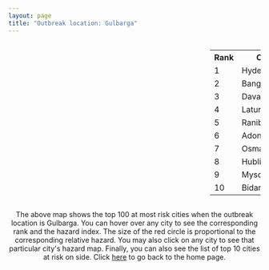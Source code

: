 ```yaml
---
layout: page
title: "Outbreak location: Gulbarga"
---
```

<div style="width: 100%; overflow: auto;">
<div style="width: 75%; float: left;">
<div id="mapid">
<script src="https://buda-magenta.github.io/hazard_map/load_map.js"></script>

<script>
var marker_outbreak = L.marker([17.166667, 77.083333],{"autoPan": true}).addTo(map); marker_outbreak.bindTooltip("Gulbarga").openTooltip();

var circle_1 = L.circle([17.388786, 78.461065], {"pane": "markerPane", "color": "red", "fill": true, "fillOpacity": 0.2, "fillRule": "evenodd", "lineCap": "round", "lineJoin": "round", "opacity": 1.0, "radius": 123779, "stroke": true, "weight": 3}).addTo(map);
circle_1.bindTooltip("Hyderabad<br>rank: 1<br>hazard index: 0.123780")
circle_1.bindPopup('<a href="https://buda-magenta.github.io/hazard_map/Hyderabad">Hyderabad</a>')

var circle_2 = L.circle([12.979120, 77.591300], {"pane": "markerPane", "color": "red", "fill": true, "fillOpacity": 0.2, "fillRule": "evenodd", "lineCap": "round", "lineJoin": "round", "opacity": 1.0, "radius": 97167, "stroke": true, "weight": 3}).addTo(map);
circle_2.bindTooltip("Bangalore<br>rank: 2<br>hazard index: 0.097167")
circle_2.bindPopup('<a href="https://buda-magenta.github.io/hazard_map/Bangalore">Bangalore</a>')

var circle_3 = L.circle([14.466127, 75.920636], {"pane": "markerPane", "color": "red", "fill": true, "fillOpacity": 0.2, "fillRule": "evenodd", "lineCap": "round", "lineJoin": "round", "opacity": 1.0, "radius": 62306, "stroke": true, "weight": 3}).addTo(map);
circle_3.bindTooltip("Davanagere<br>rank: 3<br>hazard index: 0.062306")
circle_3.bindPopup('<a href="https://buda-magenta.github.io/hazard_map/Davanagere">Davanagere</a>')

var circle_4 = L.circle([18.351469, 76.755121], {"pane": "markerPane", "color": "red", "fill": true, "fillOpacity": 0.2, "fillRule": "evenodd", "lineCap": "round", "lineJoin": "round", "opacity": 1.0, "radius": 27775, "stroke": true, "weight": 3}).addTo(map);
circle_4.bindTooltip("Latur<br>rank: 4<br>hazard index: 0.027776")
circle_4.bindPopup('<a href="https://buda-magenta.github.io/hazard_map/Latur">Latur</a>')

var circle_5 = L.circle([14.625888, 75.635724], {"pane": "markerPane", "color": "red", "fill": true, "fillOpacity": 0.2, "fillRule": "evenodd", "lineCap": "round", "lineJoin": "round", "opacity": 1.0, "radius": 15230, "stroke": true, "weight": 3}).addTo(map);
circle_5.bindTooltip("Ranibennur<br>rank: 5<br>hazard index: 0.015230")
circle_5.bindPopup('<a href="https://buda-magenta.github.io/hazard_map/Ranibennur">Ranibennur</a>')

var circle_6 = L.circle([15.631900, 77.275900], {"pane": "markerPane", "color": "red", "fill": true, "fillOpacity": 0.2, "fillRule": "evenodd", "lineCap": "round", "lineJoin": "round", "opacity": 1.0, "radius": 8844, "stroke": true, "weight": 3}).addTo(map);
circle_6.bindTooltip("Adoni<br>rank: 6<br>hazard index: 0.008844")
circle_6.bindPopup('<a href="https://buda-magenta.github.io/hazard_map/Adoni">Adoni</a>')

var circle_7 = L.circle([18.169844, 76.117963], {"pane": "markerPane", "color": "red", "fill": true, "fillOpacity": 0.2, "fillRule": "evenodd", "lineCap": "round", "lineJoin": "round", "opacity": 1.0, "radius": 5694, "stroke": true, "weight": 3}).addTo(map);
circle_7.bindTooltip("Osmanabad<br>rank: 7<br>hazard index: 0.005694")
circle_7.bindPopup('<a href="https://buda-magenta.github.io/hazard_map/Osmanabad">Osmanabad</a>')

var circle_8 = L.circle([15.351838, 75.137985], {"pane": "markerPane", "color": "red", "fill": true, "fillOpacity": 0.2, "fillRule": "evenodd", "lineCap": "round", "lineJoin": "round", "opacity": 1.0, "radius": 4621, "stroke": true, "weight": 3}).addTo(map);
circle_8.bindTooltip("Hubli<br>rank: 8<br>hazard index: 0.004622")
circle_8.bindPopup('<a href="https://buda-magenta.github.io/hazard_map/Hubli">Hubli</a>')

var circle_9 = L.circle([12.305183, 76.655361], {"pane": "markerPane", "color": "red", "fill": true, "fillOpacity": 0.2, "fillRule": "evenodd", "lineCap": "round", "lineJoin": "round", "opacity": 1.0, "radius": 4567, "stroke": true, "weight": 3}).addTo(map);
circle_9.bindTooltip("Mysore<br>rank: 9<br>hazard index: 0.004568")
circle_9.bindPopup('<a href="https://buda-magenta.github.io/hazard_map/Mysore">Mysore</a>')

var circle_10 = L.circle([17.910400, 77.519900], {"pane": "markerPane", "color": "red", "fill": true, "fillOpacity": 0.2, "fillRule": "evenodd", "lineCap": "round", "lineJoin": "round", "opacity": 1.0, "radius": 4183, "stroke": true, "weight": 3}).addTo(map);
circle_10.bindTooltip("Bidar<br>rank: 10<br>hazard index: 0.004184")
circle_10.bindPopup('<a href="https://buda-magenta.github.io/hazard_map/Bidar">Bidar</a>')

var circle_11 = L.circle([18.182992, 75.743925], {"pane": "markerPane", "color": "red", "fill": true, "fillOpacity": 0.2, "fillRule": "evenodd", "lineCap": "round", "lineJoin": "round", "opacity": 1.0, "radius": 3927, "stroke": true, "weight": 3}).addTo(map);
circle_11.bindTooltip("Barshi<br>rank: 11<br>hazard index: 0.003927")
circle_11.bindPopup('<a href="https://buda-magenta.github.io/hazard_map/Barshi">Barshi</a>')

var circle_12 = L.circle([13.340077, 77.100621], {"pane": "markerPane", "color": "red", "fill": true, "fillOpacity": 0.2, "fillRule": "evenodd", "lineCap": "round", "lineJoin": "round", "opacity": 1.0, "radius": 3526, "stroke": true, "weight": 3}).addTo(map);
circle_12.bindTooltip("Tumkur<br>rank: 12<br>hazard index: 0.003527")
circle_12.bindPopup('<a href="https://buda-magenta.github.io/hazard_map/Tumkur">Tumkur</a>')

var circle_13 = L.circle([16.083333, 77.166667], {"pane": "markerPane", "color": "red", "fill": true, "fillOpacity": 0.2, "fillRule": "evenodd", "lineCap": "round", "lineJoin": "round", "opacity": 1.0, "radius": 3499, "stroke": true, "weight": 3}).addTo(map);
circle_13.bindTooltip("Raichur<br>rank: 13<br>hazard index: 0.003500")
circle_13.bindPopup('<a href="https://buda-magenta.github.io/hazard_map/Raichur">Raichur</a>')

var circle_14 = L.circle([16.185317, 75.696792], {"pane": "markerPane", "color": "red", "fill": true, "fillOpacity": 0.2, "fillRule": "evenodd", "lineCap": "round", "lineJoin": "round", "opacity": 1.0, "radius": 3423, "stroke": true, "weight": 3}).addTo(map);
circle_14.bindTooltip("Bagalkot<br>rank: 14<br>hazard index: 0.003423")
circle_14.bindPopup('<a href="https://buda-magenta.github.io/hazard_map/Bagalkot">Bagalkot</a>')

var circle_15 = L.circle([16.743454, 77.992319], {"pane": "markerPane", "color": "red", "fill": true, "fillOpacity": 0.2, "fillRule": "evenodd", "lineCap": "round", "lineJoin": "round", "opacity": 1.0, "radius": 3300, "stroke": true, "weight": 3}).addTo(map);
circle_15.bindTooltip("Mahbubnagar<br>rank: 15<br>hazard index: 0.003300")
circle_15.bindPopup('<a href="https://buda-magenta.github.io/hazard_map/Mahbubnagar">Mahbubnagar</a>')

var circle_16 = L.circle([15.830925, 78.042537], {"pane": "markerPane", "color": "red", "fill": true, "fillOpacity": 0.2, "fillRule": "evenodd", "lineCap": "round", "lineJoin": "round", "opacity": 1.0, "radius": 3061, "stroke": true, "weight": 3}).addTo(map);
circle_16.bindTooltip("Kurnool<br>rank: 16<br>hazard index: 0.003061")
circle_16.bindPopup('<a href="https://buda-magenta.github.io/hazard_map/Kurnool">Kurnool</a>')

var circle_17 = L.circle([17.980609, 79.598212], {"pane": "markerPane", "color": "red", "fill": true, "fillOpacity": 0.2, "fillRule": "evenodd", "lineCap": "round", "lineJoin": "round", "opacity": 1.0, "radius": 2702, "stroke": true, "weight": 3}).addTo(map);
circle_17.bindTooltip("Warangal<br>rank: 17<br>hazard index: 0.002703")
circle_17.bindPopup('<a href="https://buda-magenta.github.io/hazard_map/Warangal">Warangal</a>')

var circle_18 = L.circle([19.075990, 72.877393], {"pane": "markerPane", "color": "red", "fill": true, "fillOpacity": 0.2, "fillRule": "evenodd", "lineCap": "round", "lineJoin": "round", "opacity": 1.0, "radius": 2484, "stroke": true, "weight": 3}).addTo(map);
circle_18.bindTooltip("Mumbai<br>rank: 18<br>hazard index: 0.002485")
circle_18.bindPopup('<a href="https://buda-magenta.github.io/hazard_map/Mumbai">Mumbai</a>')

var circle_19 = L.circle([16.508759, 80.618510], {"pane": "markerPane", "color": "red", "fill": true, "fillOpacity": 0.2, "fillRule": "evenodd", "lineCap": "round", "lineJoin": "round", "opacity": 1.0, "radius": 2198, "stroke": true, "weight": 3}).addTo(map);
circle_19.bindTooltip("Vijayawada<br>rank: 19<br>hazard index: 0.002198")
circle_19.bindPopup('<a href="https://buda-magenta.github.io/hazard_map/Vijayawada">Vijayawada</a>')

var circle_20 = L.circle([18.437436, 77.110521], {"pane": "markerPane", "color": "red", "fill": true, "fillOpacity": 0.2, "fillRule": "evenodd", "lineCap": "round", "lineJoin": "round", "opacity": 1.0, "radius": 2158, "stroke": true, "weight": 3}).addTo(map);
circle_20.bindTooltip("Udgir<br>rank: 20<br>hazard index: 0.002159")
circle_20.bindPopup('<a href="https://buda-magenta.github.io/hazard_map/Udgir">Udgir</a>')

var circle_21 = L.circle([28.651718, 77.221939], {"pane": "markerPane", "color": "red", "fill": true, "fillOpacity": 0.2, "fillRule": "evenodd", "lineCap": "round", "lineJoin": "round", "opacity": 1.0, "radius": 2141, "stroke": true, "weight": 3}).addTo(map);
circle_21.bindTooltip("Delhi<br>rank: 21<br>hazard index: 0.002142")
circle_21.bindPopup('<a href="https://buda-magenta.github.io/hazard_map/Delhi">Delhi</a>')

var circle_22 = L.circle([26.055318, 82.993139], {"pane": "markerPane", "color": "red", "fill": true, "fillOpacity": 0.2, "fillRule": "evenodd", "lineCap": "round", "lineJoin": "round", "opacity": 1.0, "radius": 2072, "stroke": true, "weight": 3}).addTo(map);
circle_22.bindTooltip("Nizamabad<br>rank: 22<br>hazard index: 0.002073")
circle_22.bindPopup('<a href="https://buda-magenta.github.io/hazard_map/Nizamabad">Nizamabad</a>')

var circle_23 = L.circle([13.083694, 80.270186], {"pane": "markerPane", "color": "red", "fill": true, "fillOpacity": 0.2, "fillRule": "evenodd", "lineCap": "round", "lineJoin": "round", "opacity": 1.0, "radius": 2038, "stroke": true, "weight": 3}).addTo(map);
circle_23.bindTooltip("Chennai<br>rank: 23<br>hazard index: 0.002038")
circle_23.bindPopup('<a href="https://buda-magenta.github.io/hazard_map/Chennai">Chennai</a>')

var circle_24 = L.circle([17.849907, 75.276320], {"pane": "markerPane", "color": "red", "fill": true, "fillOpacity": 0.2, "fillRule": "evenodd", "lineCap": "round", "lineJoin": "round", "opacity": 1.0, "radius": 1996, "stroke": true, "weight": 3}).addTo(map);
circle_24.bindTooltip("Solapur<br>rank: 24<br>hazard index: 0.001997")
circle_24.bindPopup('<a href="https://buda-magenta.github.io/hazard_map/Solapur">Solapur</a>')

var circle_25 = L.circle([14.226644, 76.400512], {"pane": "markerPane", "color": "red", "fill": true, "fillOpacity": 0.2, "fillRule": "evenodd", "lineCap": "round", "lineJoin": "round", "opacity": 1.0, "radius": 1839, "stroke": true, "weight": 3}).addTo(map);
circle_25.bindTooltip("Chitradurga<br>rank: 25<br>hazard index: 0.001840")
circle_25.bindPopup('<a href="https://buda-magenta.github.io/hazard_map/Chitradurga">Chitradurga</a>')

var circle_26 = L.circle([17.723128, 83.301284], {"pane": "markerPane", "color": "red", "fill": true, "fillOpacity": 0.2, "fillRule": "evenodd", "lineCap": "round", "lineJoin": "round", "opacity": 1.0, "radius": 1693, "stroke": true, "weight": 3}).addTo(map);
circle_26.bindTooltip("Visakhapatnam<br>rank: 26<br>hazard index: 0.001693")
circle_26.bindPopup('<a href="https://buda-magenta.github.io/hazard_map/Visakhapatnam">Visakhapatnam</a>')

var circle_27 = L.circle([19.169335, 77.311013], {"pane": "markerPane", "color": "red", "fill": true, "fillOpacity": 0.2, "fillRule": "evenodd", "lineCap": "round", "lineJoin": "round", "opacity": 1.0, "radius": 1551, "stroke": true, "weight": 3}).addTo(map);
circle_27.bindTooltip("Nanded Waghala<br>rank: 27<br>hazard index: 0.001551")
circle_27.bindPopup('<a href="https://buda-magenta.github.io/hazard_map/Nanded_Waghala">Nanded Waghala</a>')

var circle_28 = L.circle([11.664300, 78.146000], {"pane": "markerPane", "color": "red", "fill": true, "fillOpacity": 0.2, "fillRule": "evenodd", "lineCap": "round", "lineJoin": "round", "opacity": 1.0, "radius": 1532, "stroke": true, "weight": 3}).addTo(map);
circle_28.bindTooltip("Salem<br>rank: 28<br>hazard index: 0.001532")
circle_28.bindPopup('<a href="https://buda-magenta.github.io/hazard_map/Salem">Salem</a>')

var circle_29 = L.circle([18.761516, 79.478785], {"pane": "markerPane", "color": "red", "fill": true, "fillOpacity": 0.2, "fillRule": "evenodd", "lineCap": "round", "lineJoin": "round", "opacity": 1.0, "radius": 1502, "stroke": true, "weight": 3}).addTo(map);
circle_29.bindTooltip("Ramagundam<br>rank: 29<br>hazard index: 0.001503")
circle_29.bindPopup('<a href="https://buda-magenta.github.io/hazard_map/Ramagundam">Ramagundam</a>')

var circle_30 = L.circle([16.291519, 80.454159], {"pane": "markerPane", "color": "red", "fill": true, "fillOpacity": 0.2, "fillRule": "evenodd", "lineCap": "round", "lineJoin": "round", "opacity": 1.0, "radius": 1418, "stroke": true, "weight": 3}).addTo(map);
circle_30.bindTooltip("Guntur<br>rank: 30<br>hazard index: 0.001419")
circle_30.bindPopup('<a href="https://buda-magenta.github.io/hazard_map/Guntur">Guntur</a>')

var circle_31 = L.circle([12.955100, 78.269900], {"pane": "markerPane", "color": "red", "fill": true, "fillOpacity": 0.2, "fillRule": "evenodd", "lineCap": "round", "lineJoin": "round", "opacity": 1.0, "radius": 1234, "stroke": true, "weight": 3}).addTo(map);
circle_31.bindTooltip("Robertson Pet<br>rank: 31<br>hazard index: 0.001235")
circle_31.bindPopup('<a href="https://buda-magenta.github.io/hazard_map/Robertson_Pet">Robertson Pet</a>')

var circle_32 = L.circle([22.541418, 88.357691], {"pane": "markerPane", "color": "red", "fill": true, "fillOpacity": 0.2, "fillRule": "evenodd", "lineCap": "round", "lineJoin": "round", "opacity": 1.0, "radius": 1012, "stroke": true, "weight": 3}).addTo(map);
circle_32.bindTooltip("Kolkata<br>rank: 32<br>hazard index: 0.001012")
circle_32.bindPopup('<a href="https://buda-magenta.github.io/hazard_map/Kolkata">Kolkata</a>')

var circle_33 = L.circle([18.521428, 73.854454], {"pane": "markerPane", "color": "red", "fill": true, "fillOpacity": 0.2, "fillRule": "evenodd", "lineCap": "round", "lineJoin": "round", "opacity": 1.0, "radius": 865, "stroke": true, "weight": 3}).addTo(map);
circle_33.bindTooltip("Pune<br>rank: 33<br>hazard index: 0.000866")
circle_33.bindPopup('<a href="https://buda-magenta.github.io/hazard_map/Pune">Pune</a>')

var circle_34 = L.circle([12.732884, 77.830948], {"pane": "markerPane", "color": "red", "fill": true, "fillOpacity": 0.2, "fillRule": "evenodd", "lineCap": "round", "lineJoin": "round", "opacity": 1.0, "radius": 829, "stroke": true, "weight": 3}).addTo(map);
circle_34.bindTooltip("Hosur<br>rank: 34<br>hazard index: 0.000829")
circle_34.bindPopup('<a href="https://buda-magenta.github.io/hazard_map/Hosur">Hosur</a>')

var circle_35 = L.circle([15.143395, 76.919388], {"pane": "markerPane", "color": "red", "fill": true, "fillOpacity": 0.2, "fillRule": "evenodd", "lineCap": "round", "lineJoin": "round", "opacity": 1.0, "radius": 788, "stroke": true, "weight": 3}).addTo(map);
circle_35.bindTooltip("Bellary<br>rank: 35<br>hazard index: 0.000788")
circle_35.bindPopup('<a href="https://buda-magenta.github.io/hazard_map/Bellary">Bellary</a>')

var circle_36 = L.circle([18.434644, 79.132265], {"pane": "markerPane", "color": "red", "fill": true, "fillOpacity": 0.2, "fillRule": "evenodd", "lineCap": "round", "lineJoin": "round", "opacity": 1.0, "radius": 783, "stroke": true, "weight": 3}).addTo(map);
circle_36.bindTooltip("Karimnagar<br>rank: 36<br>hazard index: 0.000784")
circle_36.bindPopup('<a href="https://buda-magenta.github.io/hazard_map/Karimnagar">Karimnagar</a>')

var circle_37 = L.circle([14.422347, 77.720069], {"pane": "markerPane", "color": "red", "fill": true, "fillOpacity": 0.2, "fillRule": "evenodd", "lineCap": "round", "lineJoin": "round", "opacity": 1.0, "radius": 778, "stroke": true, "weight": 3}).addTo(map);
circle_37.bindTooltip("Dharmavaram<br>rank: 37<br>hazard index: 0.000778")
circle_37.bindPopup('<a href="https://buda-magenta.github.io/hazard_map/Dharmavaram">Dharmavaram</a>')

var circle_38 = L.circle([13.932609, 75.574978], {"pane": "markerPane", "color": "red", "fill": true, "fillOpacity": 0.2, "fillRule": "evenodd", "lineCap": "round", "lineJoin": "round", "opacity": 1.0, "radius": 770, "stroke": true, "weight": 3}).addTo(map);
circle_38.bindTooltip("Shimoga<br>rank: 38<br>hazard index: 0.000771")
circle_38.bindPopup('<a href="https://buda-magenta.github.io/hazard_map/Shimoga">Shimoga</a>')

var circle_39 = L.circle([20.843512, 75.525927], {"pane": "markerPane", "color": "red", "fill": true, "fillOpacity": 0.2, "fillRule": "evenodd", "lineCap": "round", "lineJoin": "round", "opacity": 1.0, "radius": 743, "stroke": true, "weight": 3}).addTo(map);
circle_39.bindTooltip("Jalgaon<br>rank: 39<br>hazard index: 0.000744")
circle_39.bindPopup('<a href="https://buda-magenta.github.io/hazard_map/Jalgaon">Jalgaon</a>')

var circle_40 = L.circle([12.523889, 76.896196], {"pane": "markerPane", "color": "red", "fill": true, "fillOpacity": 0.2, "fillRule": "evenodd", "lineCap": "round", "lineJoin": "round", "opacity": 1.0, "radius": 679, "stroke": true, "weight": 3}).addTo(map);
circle_40.bindTooltip("Mandya<br>rank: 40<br>hazard index: 0.000679")
circle_40.bindPopup('<a href="https://buda-magenta.github.io/hazard_map/Mandya">Mandya</a>')

var circle_41 = L.circle([16.857964, 79.217494], {"pane": "markerPane", "color": "red", "fill": true, "fillOpacity": 0.2, "fillRule": "evenodd", "lineCap": "round", "lineJoin": "round", "opacity": 1.0, "radius": 671, "stroke": true, "weight": 3}).addTo(map);
circle_41.bindTooltip("Nalgonda<br>rank: 41<br>hazard index: 0.000672")
circle_41.bindPopup('<a href="https://buda-magenta.github.io/hazard_map/Nalgonda">Nalgonda</a>')

var circle_42 = L.circle([13.631637, 79.423171], {"pane": "markerPane", "color": "red", "fill": true, "fillOpacity": 0.2, "fillRule": "evenodd", "lineCap": "round", "lineJoin": "round", "opacity": 1.0, "radius": 661, "stroke": true, "weight": 3}).addTo(map);
circle_42.bindTooltip("Tirupati<br>rank: 42<br>hazard index: 0.000662")
circle_42.bindPopup('<a href="https://buda-magenta.github.io/hazard_map/Tirupati">Tirupati</a>')

var circle_43 = L.circle([19.290314, 76.602903], {"pane": "markerPane", "color": "red", "fill": true, "fillOpacity": 0.2, "fillRule": "evenodd", "lineCap": "round", "lineJoin": "round", "opacity": 1.0, "radius": 656, "stroke": true, "weight": 3}).addTo(map);
circle_43.bindTooltip("Parbhani<br>rank: 43<br>hazard index: 0.000656")
circle_43.bindPopup('<a href="https://buda-magenta.github.io/hazard_map/Parbhani">Parbhani</a>')

var circle_44 = L.circle([13.137000, 78.133961], {"pane": "markerPane", "color": "red", "fill": true, "fillOpacity": 0.2, "fillRule": "evenodd", "lineCap": "round", "lineJoin": "round", "opacity": 1.0, "radius": 636, "stroke": true, "weight": 3}).addTo(map);
circle_44.bindTooltip("Kolar<br>rank: 44<br>hazard index: 0.000637")
circle_44.bindPopup('<a href="https://buda-magenta.github.io/hazard_map/Kolar">Kolar</a>')

var circle_45 = L.circle([12.869810, 74.843008], {"pane": "markerPane", "color": "red", "fill": true, "fillOpacity": 0.2, "fillRule": "evenodd", "lineCap": "round", "lineJoin": "round", "opacity": 1.0, "radius": 627, "stroke": true, "weight": 3}).addTo(map);
circle_45.bindTooltip("Mangalore<br>rank: 45<br>hazard index: 0.000627")
circle_45.bindPopup('<a href="https://buda-magenta.github.io/hazard_map/Mangalore">Mangalore</a>')

var circle_46 = L.circle([13.007082, 76.099270], {"pane": "markerPane", "color": "red", "fill": true, "fillOpacity": 0.2, "fillRule": "evenodd", "lineCap": "round", "lineJoin": "round", "opacity": 1.0, "radius": 569, "stroke": true, "weight": 3}).addTo(map);
circle_46.bindTooltip("Hassan<br>rank: 46<br>hazard index: 0.000570")
circle_46.bindPopup('<a href="https://buda-magenta.github.io/hazard_map/Hassan">Hassan</a>')

var circle_47 = L.circle([13.341917, 74.747323], {"pane": "markerPane", "color": "red", "fill": true, "fillOpacity": 0.2, "fillRule": "evenodd", "lineCap": "round", "lineJoin": "round", "opacity": 1.0, "radius": 561, "stroke": true, "weight": 3}).addTo(map);
circle_47.bindTooltip("Udupi<br>rank: 47<br>hazard index: 0.000561")
circle_47.bindPopup('<a href="https://buda-magenta.github.io/hazard_map/Udupi">Udupi</a>')

var circle_48 = L.circle([17.500000, 80.333333], {"pane": "markerPane", "color": "red", "fill": true, "fillOpacity": 0.2, "fillRule": "evenodd", "lineCap": "round", "lineJoin": "round", "opacity": 1.0, "radius": 560, "stroke": true, "weight": 3}).addTo(map);
circle_48.bindTooltip("Khammam<br>rank: 48<br>hazard index: 0.000560")
circle_48.bindPopup('<a href="https://buda-magenta.github.io/hazard_map/Khammam">Khammam</a>')

var circle_49 = L.circle([15.426365, 75.630079], {"pane": "markerPane", "color": "red", "fill": true, "fillOpacity": 0.2, "fillRule": "evenodd", "lineCap": "round", "lineJoin": "round", "opacity": 1.0, "radius": 540, "stroke": true, "weight": 3}).addTo(map);
circle_49.bindTooltip("Gadag<br>rank: 49<br>hazard index: 0.000541")
circle_49.bindPopup('<a href="https://buda-magenta.github.io/hazard_map/Gadag">Gadag</a>')

var circle_50 = L.circle([11.001812, 76.962843], {"pane": "markerPane", "color": "red", "fill": true, "fillOpacity": 0.2, "fillRule": "evenodd", "lineCap": "round", "lineJoin": "round", "opacity": 1.0, "radius": 536, "stroke": true, "weight": 3}).addTo(map);
circle_50.bindTooltip("Coimbatore<br>rank: 50<br>hazard index: 0.000536")
circle_50.bindPopup('<a href="https://buda-magenta.github.io/hazard_map/Coimbatore">Coimbatore</a>')

var circle_51 = L.circle([20.266777, 85.843559], {"pane": "markerPane", "color": "red", "fill": true, "fillOpacity": 0.2, "fillRule": "evenodd", "lineCap": "round", "lineJoin": "round", "opacity": 1.0, "radius": 517, "stroke": true, "weight": 3}).addTo(map);
circle_51.bindTooltip("Bhubaneswar<br>rank: 51<br>hazard index: 0.000518")
circle_51.bindPopup('<a href="https://buda-magenta.github.io/hazard_map/Bhubaneswar">Bhubaneswar</a>')

var circle_52 = L.circle([23.021624, 72.579707], {"pane": "markerPane", "color": "red", "fill": true, "fillOpacity": 0.2, "fillRule": "evenodd", "lineCap": "round", "lineJoin": "round", "opacity": 1.0, "radius": 516, "stroke": true, "weight": 3}).addTo(map);
circle_52.bindTooltip("Ahmedabad<br>rank: 52<br>hazard index: 0.000517")
circle_52.bindPopup('<a href="https://buda-magenta.github.io/hazard_map/Ahmedabad">Ahmedabad</a>')

var circle_53 = L.circle([16.870988, 79.561398], {"pane": "markerPane", "color": "red", "fill": true, "fillOpacity": 0.2, "fillRule": "evenodd", "lineCap": "round", "lineJoin": "round", "opacity": 1.0, "radius": 515, "stroke": true, "weight": 3}).addTo(map);
circle_53.bindTooltip("Miryalaguda<br>rank: 53<br>hazard index: 0.000516")
circle_53.bindPopup('<a href="https://buda-magenta.github.io/hazard_map/Miryalaguda">Miryalaguda</a>')

var circle_54 = L.circle([15.266493, 76.387230], {"pane": "markerPane", "color": "red", "fill": true, "fillOpacity": 0.2, "fillRule": "evenodd", "lineCap": "round", "lineJoin": "round", "opacity": 1.0, "radius": 496, "stroke": true, "weight": 3}).addTo(map);
circle_54.bindTooltip("Hospet<br>rank: 54<br>hazard index: 0.000496")
circle_54.bindPopup('<a href="https://buda-magenta.github.io/hazard_map/Hospet">Hospet</a>')

var circle_55 = L.circle([18.793568, 80.815939], {"pane": "markerPane", "color": "red", "fill": true, "fillOpacity": 0.2, "fillRule": "evenodd", "lineCap": "round", "lineJoin": "round", "opacity": 1.0, "radius": 494, "stroke": true, "weight": 3}).addTo(map);
circle_55.bindTooltip("Bijapur<br>rank: 55<br>hazard index: 0.000494")
circle_55.bindPopup('<a href="https://buda-magenta.github.io/hazard_map/Bijapur">Bijapur</a>')

var circle_56 = L.circle([17.005045, 81.780473], {"pane": "markerPane", "color": "red", "fill": true, "fillOpacity": 0.2, "fillRule": "evenodd", "lineCap": "round", "lineJoin": "round", "opacity": 1.0, "radius": 480, "stroke": true, "weight": 3}).addTo(map);
circle_56.bindTooltip("Rajahmundry<br>rank: 56<br>hazard index: 0.000481")
circle_56.bindPopup('<a href="https://buda-magenta.github.io/hazard_map/Rajahmundry">Rajahmundry</a>')

var circle_57 = L.circle([9.931308, 76.267414], {"pane": "markerPane", "color": "red", "fill": true, "fillOpacity": 0.2, "fillRule": "evenodd", "lineCap": "round", "lineJoin": "round", "opacity": 1.0, "radius": 455, "stroke": true, "weight": 3}).addTo(map);
circle_57.bindTooltip("Kochi<br>rank: 57<br>hazard index: 0.000455")
circle_57.bindPopup('<a href="https://buda-magenta.github.io/hazard_map/Kochi">Kochi</a>')

var circle_58 = L.circle([14.654623, 77.556260], {"pane": "markerPane", "color": "red", "fill": true, "fillOpacity": 0.2, "fillRule": "evenodd", "lineCap": "round", "lineJoin": "round", "opacity": 1.0, "radius": 422, "stroke": true, "weight": 3}).addTo(map);
circle_58.bindTooltip("Anantapur<br>rank: 58<br>hazard index: 0.000422")
circle_58.bindPopup('<a href="https://buda-magenta.github.io/hazard_map/Anantapur">Anantapur</a>')

var circle_59 = L.circle([15.398403, 73.812918], {"pane": "markerPane", "color": "red", "fill": true, "fillOpacity": 0.2, "fillRule": "evenodd", "lineCap": "round", "lineJoin": "round", "opacity": 1.0, "radius": 397, "stroke": true, "weight": 3}).addTo(map);
circle_59.bindTooltip("Vasco Da Gama<br>rank: 59<br>hazard index: 0.000398")
circle_59.bindPopup('<a href="https://buda-magenta.github.io/hazard_map/Vasco_Da_Gama">Vasco Da Gama</a>')

var circle_60 = L.circle([21.149813, 79.082056], {"pane": "markerPane", "color": "red", "fill": true, "fillOpacity": 0.2, "fillRule": "evenodd", "lineCap": "round", "lineJoin": "round", "opacity": 1.0, "radius": 375, "stroke": true, "weight": 3}).addTo(map);
circle_60.bindTooltip("Nagpur<br>rank: 60<br>hazard index: 0.000375")
circle_60.bindPopup('<a href="https://buda-magenta.github.io/hazard_map/Nagpur">Nagpur</a>')

var circle_61 = L.circle([19.918233, 75.868625], {"pane": "markerPane", "color": "red", "fill": true, "fillOpacity": 0.2, "fillRule": "evenodd", "lineCap": "round", "lineJoin": "round", "opacity": 1.0, "radius": 366, "stroke": true, "weight": 3}).addTo(map);
circle_61.bindTooltip("Jalna<br>rank: 61<br>hazard index: 0.000367")
circle_61.bindPopup('<a href="https://buda-magenta.github.io/hazard_map/Jalna">Jalna</a>')

var circle_62 = L.circle([26.915458, 75.818982], {"pane": "markerPane", "color": "red", "fill": true, "fillOpacity": 0.2, "fillRule": "evenodd", "lineCap": "round", "lineJoin": "round", "opacity": 1.0, "radius": 363, "stroke": true, "weight": 3}).addTo(map);
circle_62.bindTooltip("Jaipur<br>rank: 62<br>hazard index: 0.000364")
circle_62.bindPopup('<a href="https://buda-magenta.github.io/hazard_map/Jaipur">Jaipur</a>')

var circle_63 = L.circle([8.576971, 77.050125], {"pane": "markerPane", "color": "red", "fill": true, "fillOpacity": 0.2, "fillRule": "evenodd", "lineCap": "round", "lineJoin": "round", "opacity": 1.0, "radius": 323, "stroke": true, "weight": 3}).addTo(map);
circle_63.bindTooltip("Thiruvananthapuram<br>rank: 63<br>hazard index: 0.000323")
circle_63.bindPopup('<a href="https://buda-magenta.github.io/hazard_map/Thiruvananthapuram">Thiruvananthapuram</a>')

var circle_64 = L.circle([15.857267, 74.506934], {"pane": "markerPane", "color": "red", "fill": true, "fillOpacity": 0.2, "fillRule": "evenodd", "lineCap": "round", "lineJoin": "round", "opacity": 1.0, "radius": 313, "stroke": true, "weight": 3}).addTo(map);
circle_64.bindTooltip("Belgaum<br>rank: 64<br>hazard index: 0.000314")
circle_64.bindPopup('<a href="https://buda-magenta.github.io/hazard_map/Belgaum">Belgaum</a>')

var circle_65 = L.circle([13.826383, 77.493772], {"pane": "markerPane", "color": "red", "fill": true, "fillOpacity": 0.2, "fillRule": "evenodd", "lineCap": "round", "lineJoin": "round", "opacity": 1.0, "radius": 285, "stroke": true, "weight": 3}).addTo(map);
circle_65.bindTooltip("Hindupur<br>rank: 65<br>hazard index: 0.000286")
circle_65.bindPopup('<a href="https://buda-magenta.github.io/hazard_map/Hindupur">Hindupur</a>')

var circle_66 = L.circle([25.335649, 83.007629], {"pane": "markerPane", "color": "red", "fill": true, "fillOpacity": 0.2, "fillRule": "evenodd", "lineCap": "round", "lineJoin": "round", "opacity": 1.0, "radius": 283, "stroke": true, "weight": 3}).addTo(map);
circle_66.bindTooltip("Varanasi<br>rank: 66<br>hazard index: 0.000283")
circle_66.bindPopup('<a href="https://buda-magenta.github.io/hazard_map/Varanasi">Varanasi</a>')

var circle_67 = L.circle([21.237947, 81.633683], {"pane": "markerPane", "color": "red", "fill": true, "fillOpacity": 0.2, "fillRule": "evenodd", "lineCap": "round", "lineJoin": "round", "opacity": 1.0, "radius": 276, "stroke": true, "weight": 3}).addTo(map);
circle_67.bindTooltip("Raipur<br>rank: 67<br>hazard index: 0.000277")
circle_67.bindPopup('<a href="https://buda-magenta.github.io/hazard_map/Raipur">Raipur</a>')

var circle_68 = L.circle([13.318014, 75.773874], {"pane": "markerPane", "color": "red", "fill": true, "fillOpacity": 0.2, "fillRule": "evenodd", "lineCap": "round", "lineJoin": "round", "opacity": 1.0, "radius": 263, "stroke": true, "weight": 3}).addTo(map);
circle_68.bindTooltip("Chikmagalur<br>rank: 68<br>hazard index: 0.000263")
circle_68.bindPopup('<a href="https://buda-magenta.github.io/hazard_map/Chikmagalur">Chikmagalur</a>')

var circle_69 = L.circle([15.119651, 77.455290], {"pane": "markerPane", "color": "red", "fill": true, "fillOpacity": 0.2, "fillRule": "evenodd", "lineCap": "round", "lineJoin": "round", "opacity": 1.0, "radius": 262, "stroke": true, "weight": 3}).addTo(map);
circle_69.bindTooltip("Guntakal<br>rank: 69<br>hazard index: 0.000263")
circle_69.bindPopup('<a href="https://buda-magenta.github.io/hazard_map/Guntakal">Guntakal</a>')

var circle_70 = L.circle([9.926115, 78.114098], {"pane": "markerPane", "color": "red", "fill": true, "fillOpacity": 0.2, "fillRule": "evenodd", "lineCap": "round", "lineJoin": "round", "opacity": 1.0, "radius": 250, "stroke": true, "weight": 3}).addTo(map);
circle_70.bindTooltip("Madurai<br>rank: 70<br>hazard index: 0.000250")
circle_70.bindPopup('<a href="https://buda-magenta.github.io/hazard_map/Madurai">Madurai</a>')

var circle_71 = L.circle([20.166670, 79.172114], {"pane": "markerPane", "color": "red", "fill": true, "fillOpacity": 0.2, "fillRule": "evenodd", "lineCap": "round", "lineJoin": "round", "opacity": 1.0, "radius": 245, "stroke": true, "weight": 3}).addTo(map);
circle_71.bindTooltip("Bhadravati<br>rank: 71<br>hazard index: 0.000245")
circle_71.bindPopup('<a href="https://buda-magenta.github.io/hazard_map/Bhadravati">Bhadravati</a>')

var circle_72 = L.circle([11.369204, 77.676627], {"pane": "markerPane", "color": "red", "fill": true, "fillOpacity": 0.2, "fillRule": "evenodd", "lineCap": "round", "lineJoin": "round", "opacity": 1.0, "radius": 241, "stroke": true, "weight": 3}).addTo(map);
circle_72.bindTooltip("Erode<br>rank: 72<br>hazard index: 0.000241")
circle_72.bindPopup('<a href="https://buda-magenta.github.io/hazard_map/Erode">Erode</a>')

var circle_73 = L.circle([14.475294, 78.821686], {"pane": "markerPane", "color": "red", "fill": true, "fillOpacity": 0.2, "fillRule": "evenodd", "lineCap": "round", "lineJoin": "round", "opacity": 1.0, "radius": 240, "stroke": true, "weight": 3}).addTo(map);
circle_73.bindTooltip("Kadapa<br>rank: 73<br>hazard index: 0.000240")
circle_73.bindPopup('<a href="https://buda-magenta.github.io/hazard_map/Kadapa">Kadapa</a>')

var circle_74 = L.circle([16.676135, 81.170868], {"pane": "markerPane", "color": "red", "fill": true, "fillOpacity": 0.2, "fillRule": "evenodd", "lineCap": "round", "lineJoin": "round", "opacity": 1.0, "radius": 234, "stroke": true, "weight": 3}).addTo(map);
circle_74.bindTooltip("Eluru<br>rank: 74<br>hazard index: 0.000234")
circle_74.bindPopup('<a href="https://buda-magenta.github.io/hazard_map/Eluru">Eluru</a>')

var circle_75 = L.circle([26.838100, 80.934600], {"pane": "markerPane", "color": "red", "fill": true, "fillOpacity": 0.2, "fillRule": "evenodd", "lineCap": "round", "lineJoin": "round", "opacity": 1.0, "radius": 233, "stroke": true, "weight": 3}).addTo(map);
circle_75.bindTooltip("Lucknow<br>rank: 75<br>hazard index: 0.000234")
circle_75.bindPopup('<a href="https://buda-magenta.github.io/hazard_map/Lucknow">Lucknow</a>')

var circle_76 = L.circle([13.160105, 79.155551], {"pane": "markerPane", "color": "red", "fill": true, "fillOpacity": 0.2, "fillRule": "evenodd", "lineCap": "round", "lineJoin": "round", "opacity": 1.0, "radius": 215, "stroke": true, "weight": 3}).addTo(map);
circle_76.bindTooltip("Chittoor<br>rank: 76<br>hazard index: 0.000216")
circle_76.bindPopup('<a href="https://buda-magenta.github.io/hazard_map/Chittoor">Chittoor</a>')

var circle_77 = L.circle([14.449372, 79.987376], {"pane": "markerPane", "color": "red", "fill": true, "fillOpacity": 0.2, "fillRule": "evenodd", "lineCap": "round", "lineJoin": "round", "opacity": 1.0, "radius": 213, "stroke": true, "weight": 3}).addTo(map);
circle_77.bindTooltip("Nellore<br>rank: 77<br>hazard index: 0.000213")
circle_77.bindPopup('<a href="https://buda-magenta.github.io/hazard_map/Nellore">Nellore</a>')

var circle_78 = L.circle([16.850253, 74.594888], {"pane": "markerPane", "color": "red", "fill": true, "fillOpacity": 0.2, "fillRule": "evenodd", "lineCap": "round", "lineJoin": "round", "opacity": 1.0, "radius": 212, "stroke": true, "weight": 3}).addTo(map);
circle_78.bindTooltip("Sangli<br>rank: 78<br>hazard index: 0.000213")
circle_78.bindPopup('<a href="https://buda-magenta.github.io/hazard_map/Sangli">Sangli</a>')

var circle_79 = L.circle([25.531031, 78.652689], {"pane": "markerPane", "color": "red", "fill": true, "fillOpacity": 0.2, "fillRule": "evenodd", "lineCap": "round", "lineJoin": "round", "opacity": 1.0, "radius": 212, "stroke": true, "weight": 3}).addTo(map);
circle_79.bindTooltip("Jhansi<br>rank: 79<br>hazard index: 0.000213")
circle_79.bindPopup('<a href="https://buda-magenta.github.io/hazard_map/Jhansi">Jhansi</a>')

var circle_80 = L.circle([26.180598, 91.753943], {"pane": "markerPane", "color": "red", "fill": true, "fillOpacity": 0.2, "fillRule": "evenodd", "lineCap": "round", "lineJoin": "round", "opacity": 1.0, "radius": 206, "stroke": true, "weight": 3}).addTo(map);
circle_80.bindTooltip("Guwahati<br>rank: 80<br>hazard index: 0.000207")
circle_80.bindPopup('<a href="https://buda-magenta.github.io/hazard_map/Guwahati">Guwahati</a>')

var circle_81 = L.circle([25.609324, 85.123525], {"pane": "markerPane", "color": "red", "fill": true, "fillOpacity": 0.2, "fillRule": "evenodd", "lineCap": "round", "lineJoin": "round", "opacity": 1.0, "radius": 205, "stroke": true, "weight": 3}).addTo(map);
circle_81.bindTooltip("Patna<br>rank: 81<br>hazard index: 0.000206")
circle_81.bindPopup('<a href="https://buda-magenta.github.io/hazard_map/Patna">Patna</a>')

var circle_82 = L.circle([12.794811, 79.000641], {"pane": "markerPane", "color": "red", "fill": true, "fillOpacity": 0.2, "fillRule": "evenodd", "lineCap": "round", "lineJoin": "round", "opacity": 1.0, "radius": 198, "stroke": true, "weight": 3}).addTo(map);
circle_82.bindTooltip("Vellore<br>rank: 82<br>hazard index: 0.000199")
circle_82.bindPopup('<a href="https://buda-magenta.github.io/hazard_map/Vellore">Vellore</a>')

var circle_83 = L.circle([15.431506, 76.532774], {"pane": "markerPane", "color": "red", "fill": true, "fillOpacity": 0.2, "fillRule": "evenodd", "lineCap": "round", "lineJoin": "round", "opacity": 1.0, "radius": 188, "stroke": true, "weight": 3}).addTo(map);
circle_83.bindTooltip("Gangawati<br>rank: 83<br>hazard index: 0.000189")
circle_83.bindPopup('<a href="https://buda-magenta.github.io/hazard_map/Gangawati">Gangawati</a>')

var circle_84 = L.circle([22.720362, 75.868200], {"pane": "markerPane", "color": "red", "fill": true, "fillOpacity": 0.2, "fillRule": "evenodd", "lineCap": "round", "lineJoin": "round", "opacity": 1.0, "radius": 183, "stroke": true, "weight": 3}).addTo(map);
circle_84.bindTooltip("Indore<br>rank: 84<br>hazard index: 0.000183")
circle_84.bindPopup('<a href="https://buda-magenta.github.io/hazard_map/Indore">Indore</a>')

var circle_85 = L.circle([16.237773, 80.646422], {"pane": "markerPane", "color": "red", "fill": true, "fillOpacity": 0.2, "fillRule": "evenodd", "lineCap": "round", "lineJoin": "round", "opacity": 1.0, "radius": 181, "stroke": true, "weight": 3}).addTo(map);
circle_85.bindTooltip("Tenali<br>rank: 85<br>hazard index: 0.000181")
circle_85.bindPopup('<a href="https://buda-magenta.github.io/hazard_map/Tenali">Tenali</a>')

var circle_86 = L.circle([13.573260, 78.479146], {"pane": "markerPane", "color": "red", "fill": true, "fillOpacity": 0.2, "fillRule": "evenodd", "lineCap": "round", "lineJoin": "round", "opacity": 1.0, "radius": 181, "stroke": true, "weight": 3}).addTo(map);
circle_86.bindTooltip("Madanapalle<br>rank: 86<br>hazard index: 0.000181")
circle_86.bindPopup('<a href="https://buda-magenta.github.io/hazard_map/Madanapalle">Madanapalle</a>')

var circle_87 = L.circle([12.792907, 78.699917], {"pane": "markerPane", "color": "red", "fill": true, "fillOpacity": 0.2, "fillRule": "evenodd", "lineCap": "round", "lineJoin": "round", "opacity": 1.0, "radius": 166, "stroke": true, "weight": 3}).addTo(map);
circle_87.bindTooltip("Ambur<br>rank: 87<br>hazard index: 0.000166")
circle_87.bindPopup('<a href="https://buda-magenta.github.io/hazard_map/Ambur">Ambur</a>')

var circle_88 = L.circle([20.761862, 77.192172], {"pane": "markerPane", "color": "red", "fill": true, "fillOpacity": 0.2, "fillRule": "evenodd", "lineCap": "round", "lineJoin": "round", "opacity": 1.0, "radius": 164, "stroke": true, "weight": 3}).addTo(map);
circle_88.bindTooltip("Akola<br>rank: 88<br>hazard index: 0.000164")
circle_88.bindPopup('<a href="https://buda-magenta.github.io/hazard_map/Akola">Akola</a>')

var circle_89 = L.circle([23.370035, 85.325013], {"pane": "markerPane", "color": "red", "fill": true, "fillOpacity": 0.2, "fillRule": "evenodd", "lineCap": "round", "lineJoin": "round", "opacity": 1.0, "radius": 154, "stroke": true, "weight": 3}).addTo(map);
circle_89.bindTooltip("Ranchi<br>rank: 89<br>hazard index: 0.000155")
circle_89.bindPopup('<a href="https://buda-magenta.github.io/hazard_map/Ranchi">Ranchi</a>')

var circle_90 = L.circle([11.101781, 77.345192], {"pane": "markerPane", "color": "red", "fill": true, "fillOpacity": 0.2, "fillRule": "evenodd", "lineCap": "round", "lineJoin": "round", "opacity": 1.0, "radius": 153, "stroke": true, "weight": 3}).addTo(map);
circle_90.bindTooltip("Tiruppur<br>rank: 90<br>hazard index: 0.000154")
circle_90.bindPopup('<a href="https://buda-magenta.github.io/hazard_map/Tiruppur">Tiruppur</a>')

var circle_91 = L.circle([15.475377, 78.478558], {"pane": "markerPane", "color": "red", "fill": true, "fillOpacity": 0.2, "fillRule": "evenodd", "lineCap": "round", "lineJoin": "round", "opacity": 1.0, "radius": 153, "stroke": true, "weight": 3}).addTo(map);
circle_91.bindTooltip("Nandyal<br>rank: 91<br>hazard index: 0.000153")
circle_91.bindPopup('<a href="https://buda-magenta.github.io/hazard_map/Nandyal">Nandyal</a>')

var circle_92 = L.circle([19.194329, 72.970178], {"pane": "markerPane", "color": "red", "fill": true, "fillOpacity": 0.2, "fillRule": "evenodd", "lineCap": "round", "lineJoin": "round", "opacity": 1.0, "radius": 151, "stroke": true, "weight": 3}).addTo(map);
circle_92.bindTooltip("Thane<br>rank: 92<br>hazard index: 0.000151")
circle_92.bindPopup('<a href="https://buda-magenta.github.io/hazard_map/Thane">Thane</a>')

var circle_93 = L.circle([21.170200, 72.831100], {"pane": "markerPane", "color": "red", "fill": true, "fillOpacity": 0.2, "fillRule": "evenodd", "lineCap": "round", "lineJoin": "round", "opacity": 1.0, "radius": 139, "stroke": true, "weight": 3}).addTo(map);
circle_93.bindTooltip("Surat<br>rank: 93<br>hazard index: 0.000140")
circle_93.bindPopup('<a href="https://buda-magenta.github.io/hazard_map/Surat">Surat</a>')

var circle_94 = L.circle([12.227213, 79.070156], {"pane": "markerPane", "color": "red", "fill": true, "fillOpacity": 0.2, "fillRule": "evenodd", "lineCap": "round", "lineJoin": "round", "opacity": 1.0, "radius": 138, "stroke": true, "weight": 3}).addTo(map);
circle_94.bindTooltip("Tiruvannamalai<br>rank: 94<br>hazard index: 0.000138")
circle_94.bindPopup('<a href="https://buda-magenta.github.io/hazard_map/Tiruvannamalai">Tiruvannamalai</a>')

var circle_95 = L.circle([16.702841, 74.240533], {"pane": "markerPane", "color": "red", "fill": true, "fillOpacity": 0.2, "fillRule": "evenodd", "lineCap": "round", "lineJoin": "round", "opacity": 1.0, "radius": 130, "stroke": true, "weight": 3}).addTo(map);
circle_95.bindTooltip("Kolhapur<br>rank: 95<br>hazard index: 0.000131")
circle_95.bindPopup('<a href="https://buda-magenta.github.io/hazard_map/Kolhapur">Kolhapur</a>')

var circle_96 = L.circle([19.877263, 75.339024], {"pane": "markerPane", "color": "red", "fill": true, "fillOpacity": 0.2, "fillRule": "evenodd", "lineCap": "round", "lineJoin": "round", "opacity": 1.0, "radius": 128, "stroke": true, "weight": 3}).addTo(map);
circle_96.bindTooltip("Aurangabad<br>rank: 96<br>hazard index: 0.000129")
circle_96.bindPopup('<a href="https://buda-magenta.github.io/hazard_map/Aurangabad">Aurangabad</a>')

var circle_97 = L.circle([16.432998, 80.993715], {"pane": "markerPane", "color": "red", "fill": true, "fillOpacity": 0.2, "fillRule": "evenodd", "lineCap": "round", "lineJoin": "round", "opacity": 1.0, "radius": 124, "stroke": true, "weight": 3}).addTo(map);
circle_97.bindTooltip("Gudivada<br>rank: 97<br>hazard index: 0.000124")
circle_97.bindPopup('<a href="https://buda-magenta.github.io/hazard_map/Gudivada">Gudivada</a>')

var circle_98 = L.circle([23.258486, 77.401989], {"pane": "markerPane", "color": "red", "fill": true, "fillOpacity": 0.2, "fillRule": "evenodd", "lineCap": "round", "lineJoin": "round", "opacity": 1.0, "radius": 120, "stroke": true, "weight": 3}).addTo(map);
circle_98.bindTooltip("Bhopal<br>rank: 98<br>hazard index: 0.000120")
circle_98.bindPopup('<a href="https://buda-magenta.github.io/hazard_map/Bhopal">Bhopal</a>')

var circle_99 = L.circle([23.160894, 79.949770], {"pane": "markerPane", "color": "red", "fill": true, "fillOpacity": 0.2, "fillRule": "evenodd", "lineCap": "round", "lineJoin": "round", "opacity": 1.0, "radius": 111, "stroke": true, "weight": 3}).addTo(map);
circle_99.bindTooltip("Jabalpur<br>rank: 99<br>hazard index: 0.000111")
circle_99.bindPopup('<a href="https://buda-magenta.github.io/hazard_map/Jabalpur">Jabalpur</a>')

var circle_100 = L.circle([14.906956, 78.009707], {"pane": "markerPane", "color": "red", "fill": true, "fillOpacity": 0.2, "fillRule": "evenodd", "lineCap": "round", "lineJoin": "round", "opacity": 1.0, "radius": 108, "stroke": true, "weight": 3}).addTo(map);
circle_100.bindTooltip("Tadipatri<br>rank: 100<br>hazard index: 0.000109")
circle_100.bindPopup('<a href="https://buda-magenta.github.io/hazard_map/Tadipatri">Tadipatri</a>')
</script>
</div>
</div>


<div style="width: 20%; float: right;">
<table>
<tr>
<th>Rank</th>
<th>City</th>
</tr>

<tr>
<td>1</td>
<td>Hyderabad</td>
</tr>

<tr>
<td>2</td>
<td>Bangalore</td>
</tr>

<tr>
<td>3</td>
<td>Davanagere</td>
</tr>

<tr>
<td>4</td>
<td>Latur</td>
</tr>

<tr>
<td>5</td>
<td>Ranibennur</td>
</tr>

<tr>
<td>6</td>
<td>Adoni</td>
</tr>

<tr>
<td>7</td>
<td>Osmanabad</td>
</tr>

<tr>
<td>8</td>
<td>Hubli</td>
</tr>

<tr>
<td>9</td>
<td>Mysore</td>
</tr>

<tr>
<td>10</td>
<td>Bidar</td>
</tr>

</table>
</div>
</div>


<p align="center"> The above map shows the top 100 at most risk cities when the outbreak location is Gulbarga. You can hover over any city to see the corresponding rank and the hazard index. The size of the red circle is proportional to the corresponding relative hazard. You may also click on any city to see that particular city's hazard map. Finally, you can also see the list of top 10 cities at risk on side.  Click <a href="https://buda-magenta.github.io/hazard_map/">here</a> to go back to the home page.
</p>